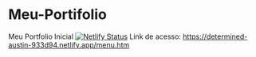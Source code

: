 # Meu-Portifolio
Meu Portfolio Inicial
[![Netlify Status](https://api.netlify.com/api/v1/badges/9c8aadbc-5e6f-4961-97c9-ab556f412acb/deploy-status)](https://app.netlify.com/sites/determined-austin-933d94/deploys)
Link de acesso: https://determined-austin-933d94.netlify.app/menu.htm
